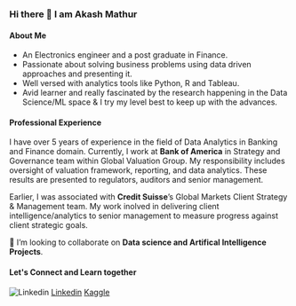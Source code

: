 ### Hi there 👋 I am Akash Mathur

#### About Me 
- An Electronics engineer and a post graduate in Finance. 
- Passionate about solving business problems using data driven approaches and presenting it. 
- Well versed with analytics tools like Python, R and Tableau. 
- Avid learner and really fascinated by the research happening in the Data Science/ML space & I try my level best to keep up with the advances.

#### Professional Experience
I have over 5 years of experience in the field of Data Analytics in Banking and Finance domain. Currently, I work at **Bank of America** in Strategy and Governance team within Global Valuation Group. My responsibility includes oversight of valuation framework, reporting, and data analytics. These results are presented to regulators, auditors and senior management.

Earlier, I was associated with **Credit Suisse**’s Global Markets Client Strategy & Management team. My work inolved in delivering client intelligence/analytics to senior management to measure progress against client strategic goals.  

🤝 I’m looking to collaborate on **Data science and Artifical Intelligence Projects**.

#### Let's Connect and Learn together

![Linkedin](/desktop/lin.png)
[Linkedin](https://www.linkedin.com/in/akashmathur22/)
[Kaggle](https://www.kaggle.com/akashmathur2212)

<!--
**akashmathur-2212/akashmathur-2212** is a ✨ _special_ ✨ repository because its `README.md` (this file) appears on your GitHub profile.
